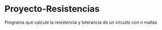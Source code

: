 # Proyecto-Resistencias
Programa que calcule la resistencia y tolerancia de un circuito con n mallas
